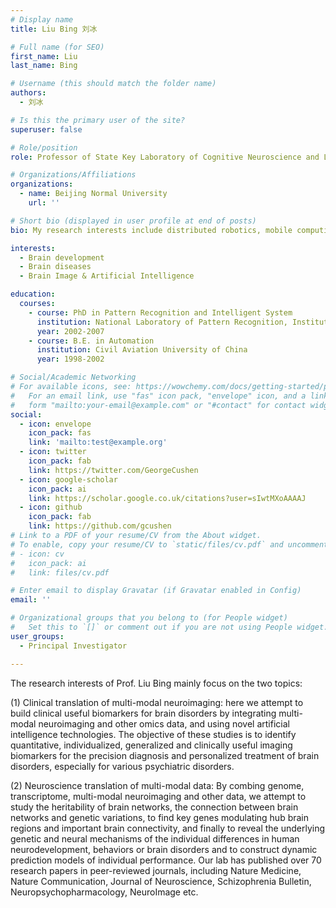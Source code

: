 ```yaml
---
# Display name
title: Liu Bing 刘冰

# Full name (for SEO)
first_name: Liu
last_name: Bing

# Username (this should match the folder name)
authors:
  - 刘冰

# Is this the primary user of the site?
superuser: false

# Role/position
role: Professor of State Key Laboratory of Cognitive Neuroscience and Learning

# Organizations/Affiliations
organizations:
  - name: Beijing Normal University
    url: ''

# Short bio (displayed in user profile at end of posts)
bio: My research interests include distributed robotics, mobile computing and programmable matter.

interests:
  - Brain development
  - Brain diseases
  - Brain Image & Artificial Intelligence

education:
  courses:
    - course: PhD in Pattern Recognition and Intelligent System
      institution: National Laboratory of Pattern Recognition, Institute of Automation, Chinese Academy of Sciences
      year: 2002-2007
    - course: B.E. in Automation
      institution: Civil Aviation University of China
      year: 1998-2002

# Social/Academic Networking
# For available icons, see: https://wowchemy.com/docs/getting-started/page-builder/#icons
#   For an email link, use "fas" icon pack, "envelope" icon, and a link in the
#   form "mailto:your-email@example.com" or "#contact" for contact widget.
social:
  - icon: envelope
    icon_pack: fas
    link: 'mailto:test@example.org'
  - icon: twitter
    icon_pack: fab
    link: https://twitter.com/GeorgeCushen
  - icon: google-scholar
    icon_pack: ai
    link: https://scholar.google.co.uk/citations?user=sIwtMXoAAAAJ
  - icon: github
    icon_pack: fab
    link: https://github.com/gcushen
# Link to a PDF of your resume/CV from the About widget.
# To enable, copy your resume/CV to `static/files/cv.pdf` and uncomment the lines below.
# - icon: cv
#   icon_pack: ai
#   link: files/cv.pdf

# Enter email to display Gravatar (if Gravatar enabled in Config)
email: ''

# Organizational groups that you belong to (for People widget)
#   Set this to `[]` or comment out if you are not using People widget.
user_groups:
  - Principal Investigator

---
```


The research interests of Prof. Liu Bing mainly focus on the two topics:

(1) Clinical translation of multi-modal neuroimaging: here we attempt to build clinical useful biomarkers for brain disorders by integrating multi-modal neuroimaging and other omics data, and using novel artificial intelligence technologies. The objective of these studies is to identify quantitative, individualized, generalized and clinically useful imaging biomarkers for the precision diagnosis and personalized treatment of brain disorders, especially for various psychiatric disorders.

(2) Neuroscience translation of multi-modal data: By combing genome, transcriptome, multi-modal neuroimaging and other data, we attempt to study the heritability of brain networks, the connection between brain networks and genetic variations, to find key genes modulating hub brain regions and important brain connectivity, and finally to reveal the underlying genetic and neural mechanisms of the individual differences in human neurodevelopment, behaviors or brain disorders and to construct dynamic prediction models of individual performance. Our lab has published over 70 research papers in peer-reviewed journals, including Nature Medicine, Nature Communication, Journal of Neuroscience, Schizophrenia Bulletin, Neuropsychopharmacology, NeuroImage etc.


